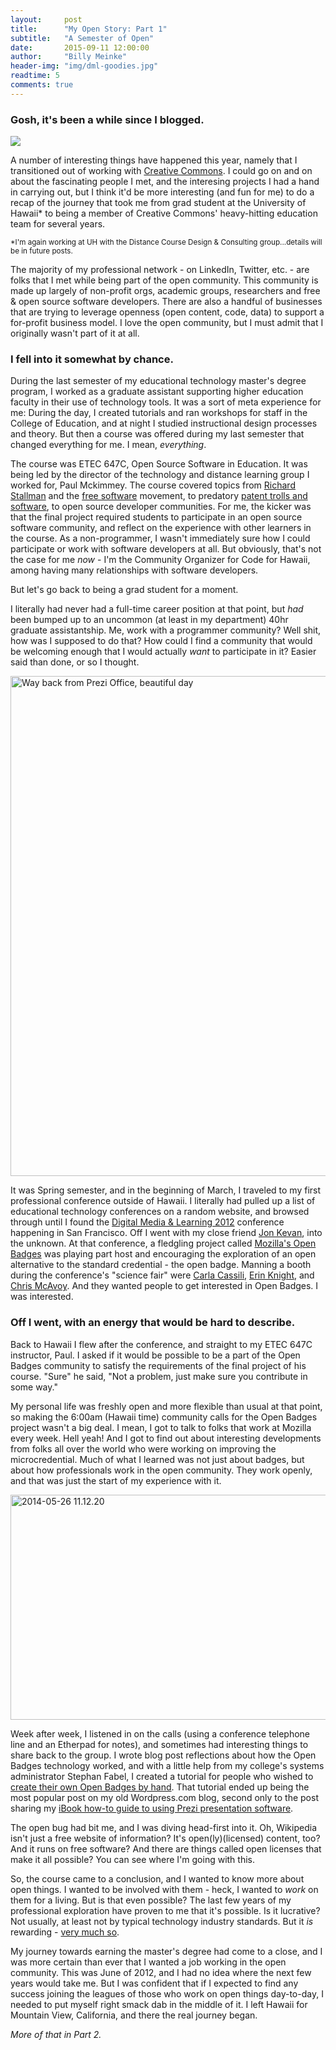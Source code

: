 ```yaml
---
layout:     post
title:      "My Open Story: Part 1"
subtitle:   "A Semester of Open"
date:       2015-09-11 12:00:00
author:     "Billy Meinke"
header-img: "img/dml-goodies.jpg"
readtime: 5
comments: true
---
```


<h3>Gosh, it's been a while since I blogged.</h3>

<img src="https://media.giphy.com/media/R6xi8dXsRhIjK/giphy.gif">

<p>A number of interesting things have happened this year, namely that I transitioned out of working with <a href="http://www.creativecommons.org">Creative Commons</a>. I could go on and on about the fascinating people I met, and the interesing projects I had a hand in carrying out, but I think it'd be more interesting (and fun for me) to do a recap of the journey that took me from grad student at the University of Hawaii* to being a member of Creative Commons' heavy-hitting education team for several years.</p>

<small>*I'm again working at UH with the Distance Course Design & Consulting group...details will be in future posts.</small>

<p>The majority of my professional network - on LinkedIn, Twitter, etc. - are folks that I met while being part of the open community. This community is made up largely of non-profit orgs, academic groups, researchers and free & open source software developers. There are also a handful of businesses that are trying to leverage openness (open content, code, data) to support a for-profit business model. I love the open community, but I must admit that I originally wasn't part of it at all.</p>

<h3>I fell into it somewhat by chance.</h3>

<p>During the last semester of my educational technology master's degree program, I worked as a graduate assistant supporting higher education faculty in their use of technology tools. It was a sort of meta experience for me: During the day, I created tutorials and ran workshops for staff in the College of Education, and at night I studied instructional design processes and theory. But then a course was offered during my last semester that changed everything for me. I mean, <i>everything</i>.</p>

<p>The course was ETEC 647C, Open Source Software in Education. It was being led by the director of the technology and distance learning group I worked for, Paul Mckimmey. The course covered topics from <a href="https://www.stallman.org/">Richard Stallman</a> and the <a href="en.wikipedia.org/wiki/Free_software">free software</a> movement, to predatory <a href="https://www.eff.org/deeplinks/2013/02/deep-dive-software-patents-and-rise-patent-trolls">patent trolls and software</a>, to open source developer communities. For me, the kicker was that the final project required students to participate in an open source software community, and reflect on the experience with other learners in the course. As a non-programmer, I wasn't immediately sure how I could participate or work with software developers at all. But obviously, that's not the case for me <i>now</i> - I'm the Community Organizer for Code for Hawaii, among having many relationships with software developers.</p>

<p>But let's go back to being a grad student for a moment.</p>

<p>I literally had never had a full-time career position at that point, but <i>had</i> been bumped up to an uncommon (at least in my department) 40hr graduate assistantship. Me, work with a programmer community? Well shit, how was I supposed to do that? How could I find a community that would be welcoming enough that I would actually <i>want</i> to participate in it? Easier said than done, or so I thought.</p>

<a href="https://www.flickr.com/photos/67338640@N04/6955236401/in/album-72157629516638879/" title="Way back from Prezi Office, beautiful day"><img src="https://farm8.staticflickr.com/7052/6955236401_89c7b70b33_c.jpg" width="600" height="800" alt="Way back from Prezi Office, beautiful day"></a>

<p>It was Spring semester, and in the beginning of March, I traveled to my first professional conference outside of Hawaii. I literally had pulled up a list of educational technology conferences on a random website, and browsed through until I found the <a href="http://dml2012.dmlhub.net/">Digital Media & Learning 2012</a> conference happening in San Francisco. Off I went with my close friend <a href="https://twitter.com/jmkevan">Jon Kevan</a>, into the unknown. At that conference, a fledgling project called <a href="http://openbadges.org/">Mozilla's Open Badges</a> was playing part host and encouraging the exploration of an open alternative to the standard credential - the open badge. Manning a booth during the conference's "science fair" were <a href="https://twitter.com/carlacasilli">Carla Cassili</a>, <a href="https://twitter.com/eknight">Erin Knight</a>, and <a href="https://twitter.com/chmcavoy">Chris McAvoy</a>. And they wanted people to get interested in Open Badges. I was interested.</p>

<h3>Off I went, with an energy that would be hard to describe.</h3>

<p>Back to Hawaii I flew after the conference, and straight to my ETEC 647C instructor, Paul. I asked if it would be possible to be a part of the Open Badges community to satisfy the requirements of the final project of his course. "Sure" he said, "Not a problem, just make sure you contribute in some way."</p>

<p>My personal life was freshly open and more flexible than usual at that point, so making the 6:00am (Hawaii time) community calls for the Open Badges project wasn't a big deal. I mean, I got to talk to folks that work at Mozilla every week. Hell yeah! And I got to find out about interesting developments from folks all over the world who were working on improving the microcredential. Much of what I learned was not just about badges, but about how professionals work in the open community. They work openly, and that was just the start of my experience with it.</p>

<a href="https://www.flickr.com/photos/67338640@N04/14428964354/in/album-72157645192186904/" title="2014-05-26 11.12.20"><img src="https://farm4.staticflickr.com/3861/14428964354_548a57cc5b_z.jpg" width="640" height="360" alt="2014-05-26 11.12.20"></a>

<p>Week after week, I listened in on the calls (using a conference telephone line and an Etherpad for notes), and sometimes had interesting things to share back to the group. I wrote blog post reflections about how the Open Badges technology worked, and with a little help from my college's systems administrator Stephan Fabel, I created a tutorial for people who wished to <a href="https://billymeinke.wordpress.com/2012/05/24/open-badges-want-to-make-your-own-badges-by-hand-heres-how/">create their own Open Badges by hand</a>. That tutorial ended up being the most popular post on my old Wordpress.com blog, second only to the post sharing my <a href="https://billymeinke.wordpress.com/2012/02/21/free-ibook-a-quick-guide-to-prezi-read-and-share/">iBook how-to guide to using Prezi presentation software</a>.</p>

<p>The open bug had bit me, and I was diving head-first into it. Oh, Wikipedia isn't just a free website of information? It's open(ly)(licensed) content, too? And it runs on free software? And there are things called open licenses that make it all possible? You can see where I'm going with this.</p>

<p>So, the course came to a conclusion, and I wanted to know more about open things. I wanted to be involved with them - heck, I wanted to <i>work</i> on them for a living. But is that even possible? The last few years of my professional exploration have proven to me that it's possible. Is it lucrative? Not usually, at least not by typical technology industry standards. But it <i>is</i> rewarding - <u>very much so</u>.</p>

<p>My journey towards earning the master's degree had come to a close, and I was more certain than ever that I wanted a job working in the open community. This was June of 2012, and I had no idea where the next few years would take me. But I was confident that if I expected to find any success joining the leagues of those who work on open things day-to-day, I needed to put myself right smack dab in the middle of it. I left Hawaii for Mountain View, California, and there the real journey began.</p>

<i>More of that in Part 2.</i>
